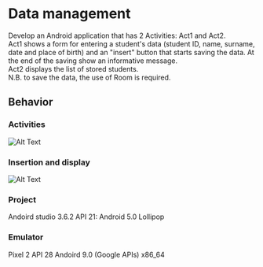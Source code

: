 # Data management
Develop an Android application that has 2 Activities: Act1 and Act2.  
Act1 shows a form for entering a student's data (student ID, name, surname, date and place of birth) and an "insert" button that starts saving the data. At the end of the saving show an informative message.  
Act2 displays the list of stored students.  
N.B. to save the data, the use of Room is required.

## Behavior
### Activities
![Alt Text](https://media.giphy.com/media/mBG8jB0Whi6iPAeZGp/giphy.gif)
### Insertion and display
![Alt Text](https://media.giphy.com/media/gHQ1KZNrcn0wZEHXlG/giphy.gif)


### Project
Andoird studio 3.6.2
API 21: Android 5.0 Lollipop 

### Emulator
Pixel 2 API 28 Andoird 9.0 (Google APIs) x86_64